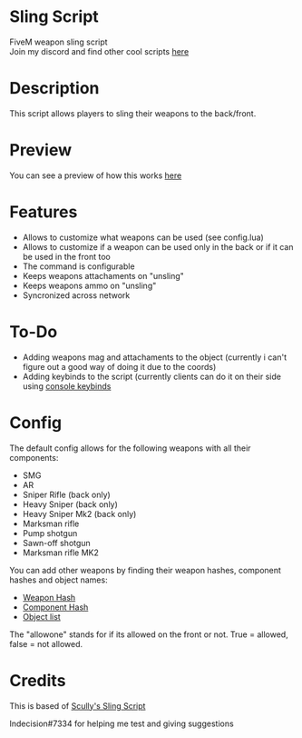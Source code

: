 # Sling Script
 FiveM weapon sling script  
 Join my discord and find other cool scripts [here](https://discord.gg/U5GY4Cwepz)
 
# Description

This script allows players to sling their weapons to the back/front.

# Preview

You can see a preview of how this works [here](https://youtu.be/HwekOJofxxg)

# Features

- Allows to customize what weapons can be used (see config.lua)
- Allows to customize if a weapon can be used only in the back or if it can be used in the front too
- The command is configurable
- Keeps weapons attachaments on "unsling"
- Keeps weapons ammo on "unsling"
- Syncronized across network

# To-Do

- Adding weapons mag and attachaments to the object (currently i can't figure out a good way of doing it due to the coords)
- Adding keybinds to the script (currently clients can do it on their side using [console keybinds](https://cookbook.fivem.net/2020/01/06/using-the-new-console-key-bindings/)

# Config

The default config allows for the following weapons with all their components:
 - SMG
 - AR
 - Sniper Rifle (back only)
 - Heavy Sniper (back only)
 - Heavy Sniper Mk2 (back only)
 - Marksman rifle
 - Pump shotgun
 - Sawn-off shotgun
 - Marksman rifle MK2

You can add other weapons by finding their weapon hashes, component hashes and object names:
- [Weapon Hash](https://wiki.gtanet.work/index.php?title=Weapons_Models)
- [Component Hash](https://wiki.rage.mp/index.php?title=Weapons_Components)
- [Object list](http://gtahash.site/)

The "allowone" stands for if its allowed on the front or not. True = allowed, false = not allowed.


# Credits
This is based of [Scully's Sling Script](https://forum.cfx.re/t/standalone-law-enforcement-sling/1365649)

Indecision#7334 for helping me test and giving suggestions
